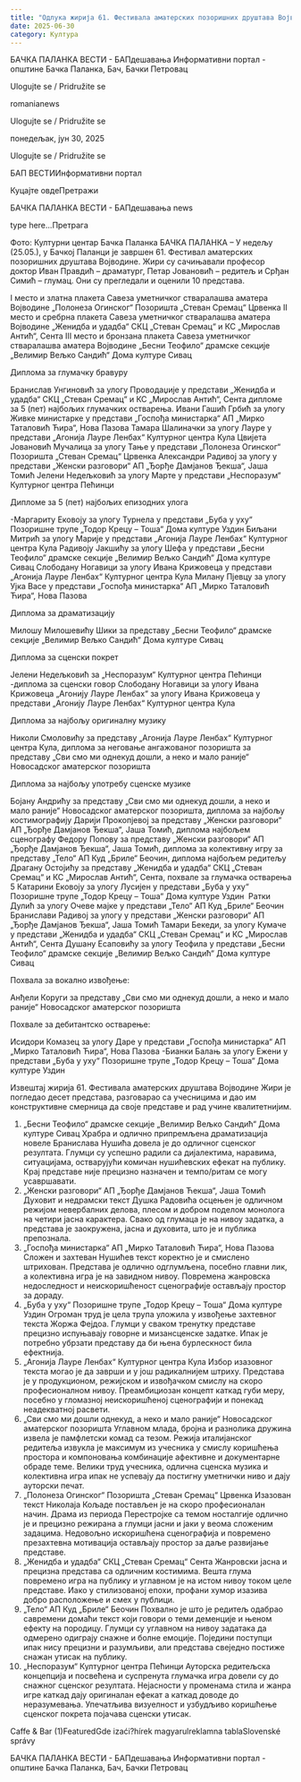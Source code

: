 ```yaml
---
title: "Одлука жирија 61. Фестивала аматерских позоришних друштава Војводине"
date: 2025-06-30
category: Култура
---
```


БАЧКА ПАЛАНКА ВЕСТИ - БАПдешавања Информативни портал - општине Бачка Паланка, Бач, Бачки Петровац

Ulogujte se / Pridružite se

romanianews

Ulogujte se / Pridružite se

понедељак, јун 30, 2025

Ulogujte se / Pridružite se

БАП ВЕСТИИнформативни портал

Куцајте овдеПретражи

БАЧКА ПАЛАНКА ВЕСТИ - БАПдешавања news

type here...Претрага

Фото: Културни центар Бачка Паланка
            БАЧКА ПАЛАНКА – У недељу (25.05.), у Бачкој Паланци је завршен 61. Фестивал аматерских позоришних друштава Војводине. Жири су сачињавали професор доктор Иван Правдић – драматург, Петар Јовановић – редитељ и Срђан Симић – глумац. Они су прегледали и оценили 10 представа.


I место и златна плакета Савеза уметничког стваралашва аматера Војводине „Полонеза Огинског“ Позоришта „Стеван Сремац“ Црвенка
II место и сребрна плакета Савеза уметничког стваралашва аматера Војводине „Женидба и удадба“ СКЦ „Стеван Сремац“ и КС „Мирослав Антић“, Сента
III место и бронзана плакета Савеза уметничког стваралашва аматера Војводине „Бесни Теофило“ драмске секције „Велимир Вељко Сандић“ Дома културе Сивац

Диплома за глумачку бравуру

Бранислав Унгиновић за улогу Проводаџије у представи „Женидба и удадба“ СКЦ „Стеван Сремац“ и КС „Мирослав Антић“, Сента дипломе за 5 (пет) најбољих глумачких остварења.
Ивани Гашић Грбић за улогу Живке министарке у представи „Госпођа министарка“ АП „Мирко Таталовић Ћира“, Нова Пазова
Тамара Шалиначки за улогу Лауре у представи „Агонија Лауре Ленбах“ Културног центра Кула
Цвијета Јовановић Мучалица за улогу Тање у представи „Полонеза Огинског“ Позоришта „Стеван Сремац“ Црвенка
Александри Радивој за улогу у представи „Женски разговори“ АП „Ђорђе Дамјанов Ђекша“, Јаша Томић
Јелени Недељковић за улогу Марте у представи „Неспоразум“ Културног центра Пећинци

Дипломе за 5 (пет) најбољих епизодних улога

-Маргариту Ековоју за улогу Турнела у представи „Буба у уху“ Позоришне трупе „Тодор Крецу – Тоша“ Дома културе Уздин
Биљани Митрић за улогу Марије у представи „Агонија Лауре Ленбах“ Културног центра Кула
Радивоју Јакшићу за улогу Шефа у представи „Бесни Теофило“ драмске секције „Велимир Вељко Сандић“ Дома културе Сивац
Слободану Ногавици за улогу Ивана Крижовеца у представи „Агонија Лауре Ленбах“ Културног центра Кула
Милану Пјевцу за улогу Ујка Васе у представи „Госпођа министарка“ АП „Мирко Таталовић Ћира“, Нова Пазова

Диплома за драматизацију

Милошу Милошевићу Шики за представу „Бесни Теофило“ драмске секције „Велимир Вељко Сандић“ Дома културе Сивац

Диплома за сценски покрет

Јелени Недељковић за „Неспоразум“ Културног центра Пећинци
-диплома за сценски говор
Слободану Ногавици за улогу Ивана Крижовеца „Агонију Лауре Ленбах“ за улогу Ивана Крижовеца у представи „Агонију Лауре Ленбах“ Културног центра Кула

Диплома за најбољу оригиналну музику

Николи Смоловићу за представу „Агонија Лауре Ленбах“ Културног центра Кула, диплома за неговање ангажованог позоришта за представу „Сви смо ми однекуд дошли, а неко и мало раније“ Новосадског аматерског позоришта

Диплома за најбољу употребу сценске музике

Бојану Андрићу за представу „Сви смо ми однекуд дошли, а неко и мало раније“ Новосадског аматерског позоришта, диплома за најбољу костимографију
Дарији Прокопјевој за представу „Женски разговори“ АП „Ђорђе Дамјанов Ђекша“, Јаша Томић, диплома најбољем сценографу
Федору Попову за представу „Женски разговори“ АП „Ђорђе Дамјанов Ђекша“, Јаша Томић, диплома за колективну игру за представу „Тело“ АП Куд „Бриле“ Беочин, диплома најбољем редитељу
Драгану Остојићу за представу „Женидба и удадба“ СКЦ „Стеван Сремац“ и КС „Мирослав Антић“, Сента, похвале за глумачка остварења 5
Катарини Ековоју за улогу Лусијен у представи „Буба у уху“ Позоришне трупе „Тодор Крецу – Тоша“ Дома културе Уздин
 Ратки Дулић за улогу Очеве мајке у представи „Тело“ АП Куд „Бриле“ Беочин Бранислави Радивој за улогу у представи „Женски разговори“ АП „Ђорђе Дамјанов Ђекша“, Јаша Томић
Тамари Бекеди, за улогу Кумаче у представи „Женидба и удадба“ СКЦ „Стеван Сремац“ и КС „Мирослав Антић“, Сента
Душану Есаповићу за улогу Теофила у представи „Бесни Теофило“ драмске секције „Велимир Вељко Сандић“ Дома културе Сивац

Похвала за вокално извођење:

Анђели Коруги за представу „Сви смо ми однекуд дошли, а неко и мало раније“ Новосадског аматерског позоришта

Похвале за дебитантско остварење:

Исидори Комазец за улогу Даре у представи „Госпођа министарка“ АП „Мирко Таталовић Ћира“, Нова Пазова
-Бианки Балањ за улогу Ежени у представи „Буба у уху“ Позоришне трупе „Тодор Крецу – Тоша“ Дома културе Уздин

Извештај жирија 61. Фестивала аматерских друштава Војводине
Жири је погледао десет представа, разговарао са учесницима и дао им конструктивне смерница да своје представе и рад учине квалитетнијим.


1. „Бесни Теофило“ драмске секције „Велимир Вељко Сандић“ Дома културе Сивац
Храбра и одлично припремљена драматизација новеле Бранислава Нушића довела је до одличног сценског резултата. Глумци су успешно радили са дијалектима, наравима, ситуацијама, остварујући комичан нушићевских ефекат на публику. Крај представе није прецизно назначен и темпо/ритам се могу усавршавати.
2. „Женски разговори“ АП „Ђорђе Дамјанов Ћекша“, Јаша Томић
Духовит и недрамски текст Душка Радовића осцењен је одличном режијом невербалних делова, плесом и добром поделом монолога на четири јасна карактера. Свако од глумаца је на нивоу задатка, а представа је заокружена, јасна и духовита, што је и публика препознала.
3. „Госпођа министарка“ АП „Мирко Таталовић Ћира“, Нова Пазова
Сложен и захтеван Нушићев текст коректно је и смислено штрихован. Представа је одлично одглумљена, посебно главни лик, а колективна игра је на завидном нивоу.
Повремена жанровска недоследност и неискоришћеност сценографије остављају простор за дораду.
4. „Буба у уху“ Позоришне трупе „Тодор Крецу – Тоша“ Дома културе Уздин
Огроман труд је цела трупа уложила у извођење захтевног текста Жоржа Фејдоа. Глумци у сваком тренутку представе прецизно испуњавају говорне и мизансценске задатке. Ипак је потребно убрзати представу да би њена бурлескност била ефектнија.
5. „Агонија Лауре Ленбах“ Културног центра Кула
Избор изазовног текста могао је да заврши и у још радикалнијем штриху. Представа је у продукционом, режијском и извођачком смислу на скоро професионалном нивоу. Преамбициозан концепт каткад губи меру, посебно у гломазној неискоришћеној сценографији и понекад неадекватној расвети.
6. „Сви смо ми дошли однекуд, а неко и мало раније“ Новосадског аматерског позоришта
Углавном млада, бројна и разнолика дружина извела је памфлетски комад са тезом. Режија италијанског редитеља извукла је максимум из учесника у смислу коришћења простора и компоновања комбинације афективне и документарне обраде теме. Велики труд учесника, одлична сценска музика и колективна игра ипак не успевају да постигну уметнички ниво и дају ауторски печат.
7. „Полонеза Огинског“ Позоришта „Стеван Сремац“ Црвенка
Изазован текст Николаја Кољаде постављен је на скоро професионалан начин. Драма из периода Перестројке са темом носталгије одлично је и прецизно режирана а глумци јасни и јаки у веома сложеним задацима. Недовољно искоришћена сценографија и повремено презахтевна мотивација остављају простор за даље развијање представе.
8. „Женидба и удадба“ СКЦ „Стеван Сремац“ Сента
Жанровски јасна и прецизна представа са одличним костимима. Вешта глума повремено игра на публику и углавном је на истом нивоу током целе представе. Иако у стилизованој епохи, профани хумор изазива добро расположење и смех у публици.
9. „Тело“ АП Куд „Бриле“ Беочин
Похвално је што је редитељ одабрао савремени домаћи текст који говори о теми деменције и њеном ефекту на породицу. Глумци су углавном на нивоу задатака да одмерено одиграју снажне и болне емоције. Поједини поступци ипак нису прецизни и разумљиви, али представа свеједно постиже снажан утисак на публику.
10. „Неспоразум“ Културног центра Пећинци
Ауторска редитељска концепција и посвећена и суспренута глумачка игра довели су до снажног сценског резултата. Нејасности у променама стила и жанра игре каткад дају оригиналан ефекат а каткад доводе до неразумевања. Упечатљива визуелност и узбудљиво коришћење сценског покрета појачава сценски утисак.

Caffe & Bar (1)FeaturedGde izaći?hírek magyarulreklamna tablaSlovenské správy

БАЧКА ПАЛАНКА ВЕСТИ - БАПдешавања Информативни портал - општине Бачка Паланка, Бач, Бачки Петровац

